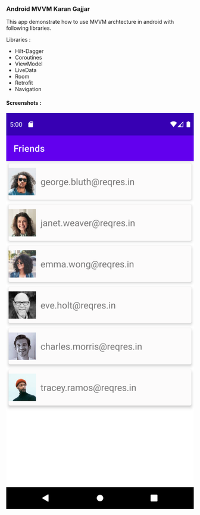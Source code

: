 ### Android MVVM Karan Gajjar

This app demonstrate how to use MVVM archtecture in android with following libraries.

Libraries : 
* Hilt-Dagger
* Coroutines
* ViewModel
* LiveData
* Room
* Retrofit
* Navigation

#### Screenshots : 

<img src="https://raw.githubusercontent.com/kanulp/FriendsMVVM/main/screenshots/1.png" width="600" title="Screenshot 1">
<br />
